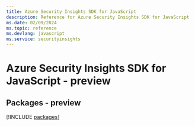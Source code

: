 ```yaml
---
title: Azure Security Insights SDK for JavaScript
description: Reference for Azure Security Insights SDK for JavaScript
ms.date: 02/09/2024
ms.topic: reference
ms.devlang: javascript
ms.service: securityinsights
---
```

# Azure Security Insights SDK for JavaScript - preview
## Packages - preview
[!INCLUDE [packages](security-insights-index.md)]